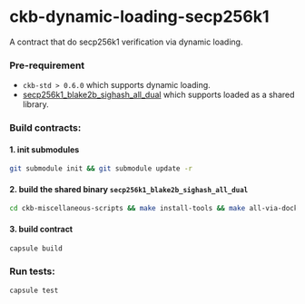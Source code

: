 # ckb-dynamic-loading-secp256k1

A contract that do secp256k1 verification via dynamic loading.

### Pre-requirement

* `ckb-std > 0.6.0` which supports dynamic loading.
* [secp256k1_blake2b_sighash_all_dual](https://github.com/nervosnetwork/ckb-miscellaneous-scripts/blob/master/c/secp256k1_blake2b_sighash_all_dual.c) which supports loaded as a shared library.

### Build contracts:

#### 1. init submodules

``` sh
git submodule init && git submodule update -r
```

#### 2. build the shared binary `secp256k1_blake2b_sighash_all_dual`

``` sh
cd ckb-miscellaneous-scripts && make install-tools && make all-via-docker
```

#### 3. build contract

``` sh
capsule build
```

### Run tests:

``` sh
capsule test
```
